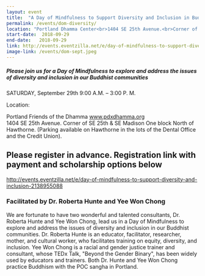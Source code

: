 ```yaml
---
layout: event
title:  "A Day of Mindfulness to Support Diversity and Inclusion in Buddhist Sanghas"
permalink: /events/dom-diversity/
location: "Portland Dhamma Center<br>1404 SE 25th Avenue.<br>Corner of SE 25th & SE Madison"
start-date:  2018-09-29
end-date:   2018-09-29
link: http://events.eventzilla.net/e/day-of-mindfulness-to-support-diversity-and-inclusion-2138955088
image-link: /events/dom-sept.jpeg
---
```

 
##### Please join us for a Day of Mindfulness to explore and address the issues of diversity and inclusion in our Buddhist communities
 
SATURDAY, September 29th    9:00 A.M. – 3:00 P. M.
 
Location:

Portland Friends of the Dhamma  www.pdxdhamma.org              
1404 SE 25th Avenue.  Corner of SE 25th & SE Madison
One block North of Hawthorne. (Parking available on Hawthorne in the lots of the Dental Office and the Credit Union).
 
## Please register in advance.  Registration link with payment and scholarship options below

<http://events.eventzilla.net/e/day-of-mindfulness-to-support-diversity-and-inclusion-2138955088>

### Facilitated by Dr. Roberta Hunte and Yee Won Chong

We are fortunate to have two wonderful and talented consultants, Dr. Roberta Hunte and Yee Won Chong, lead us in a Day of Mindfulness to explore and address the issues of diversity and inclusion in our Buddhist communities. Dr. Roberta Hunte is an educator, facilitator, researcher, mother, and cultural worker, who facilitates training on equity, diversity, and inclusion. Yee Won Chong is a racial and gender justice trainer and consultant, whose TEDx Talk, "Beyond the Gender Binary", has been widely used by educators and trainers. Both Dr. Hunte and Yee Won Chong practice Buddhism with the POC sangha in Portland. 

